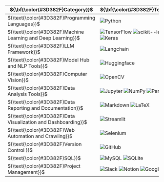 | ${\bf{\color{#3D382F}Category}}$ | ${\bf{\color{#3D382F}Technologies}}$  |
|----------|--------------|
| ${\text{\color{#3D382F}Programming Languages}}$ | ![Python](https://img.shields.io/badge/Python-EDE2D8?style=flat-square&logo=Python&logoColor=3D382F) |
| ${\text{\color{#3D382F}Machine Learning and Deep Learning}}$ | ![TensorFlow](https://img.shields.io/badge/TensorFlow-EDE2D8?style=flat-square&logo=TensorFlow&logoColor=3D382F) ![scikit--learn](https://img.shields.io/badge/scikit--learn-EDE2D8?style=flat-square&logo=scikit-learn&logoColor=3D382F) ![PyTorch](https://img.shields.io/badge/PyTorch-EDE2D8?style=flat-square&logo=PyTorch&logoColor=3D382F) ![Keras](https://img.shields.io/badge/Keras-EDE2D8?style=flat-square&logo=Keras&logoColor=3D382F) |
| ${\text{\color{#3D382F}LLM Framework}}$ | ![Langchain](https://img.shields.io/badge/Langchain-EDE2D8?style=flat-square&logo=Langchain&logoColor=3D382F) |
| ${\text{\color{#3D382F}Model Hub and NLP Tools}}$ | ![Huggingface](https://img.shields.io/badge/Huggingface-EDE2D8?style=flat-square&logo=Huggingface&logoColor=3D382F) |
| ${\text{\color{#3D382F}Computer Vision}}$ | ![OpenCV](https://img.shields.io/badge/OpenCV-EDE2D8?style=flat-square&logo=OpenCV&logoColor=3D382F) |
| ${\text{\color{#3D382F}Data Analysis Tools}}$ | ![Jupyter](https://img.shields.io/badge/Jupyter-EDE2D8?style=flat-square&logo=Jupyter&logoColor=3D382F) ![NumPy](https://img.shields.io/badge/NumPy-EDE2D8?style=flat-square&logo=NumPy&logoColor=3D382F) ![Pandas](https://img.shields.io/badge/Pandas-EDE2D8?style=flat-square&logo=Pandas&logoColor=3D382F) |
| ${\text{\color{#3D382F}Data Reporting and Documentation}}$ | ![Markdown](https://img.shields.io/badge/Markdown-EDE2D8?style=flat-square&logo=Markdown&logoColor=3D382F) ![LaTeX](https://img.shields.io/badge/LaTeX-EDE2D8?style=flat-square&logo=LaTeX&logoColor=3D382F) |
| ${\text{\color{#3D382F}Data Visualization and Dashboarding}}$ | ![Streamlit](https://img.shields.io/badge/Streamlit-EDE2D8?style=flat-square&logo=Streamlit&logoColor=3D382F) |
| ${\text{\color{#3D382F}Web Automation and Crawling}}$ | ![Selenium](https://img.shields.io/badge/Selenium-EDE2D8?style=flat-square&logo=Selenium&logoColor=3D382F) |
| ${\text{\color{#3D382F}Version Control }}$| ![GitHub](https://img.shields.io/badge/GitHub-EDE2D8?style=flat-square&logo=GitHub&logoColor=3D382F) |
| ${\text{\color{#3D382F}SQL}}$ | ![MySQL](https://img.shields.io/badge/MySQL-EDE2D8?style=flat-square&logo=MySQL&logoColor=3D382F) ![SQLite](https://img.shields.io/badge/SQLite-EDE2D8?style=flat-square&logo=SQLite&logoColor=3D382F) |
| ${\text{\color{#3D382F}Project Management}}$ | ![Slack](https://img.shields.io/badge/Slack-EDE2D8?style=flat-square&logo=Slack&logoColor=3D382F) ![Notion](https://img.shields.io/badge/Notion-EDE2D8?style=flat-square&logo=Notion&logoColor=3D382F) ![Google Drive](https://img.shields.io/badge/GoogleDrive-EDE2D8?style=flat-square&logo=googledrive&logoColor=3D382F) |
